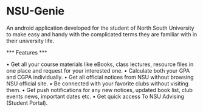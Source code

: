 # NSU-Genie
An android application developed for the student of North South University to make easy and handy with the complicated terms they are familiar with in their university life.

*** Features ***

• Get all your course materials like eBooks, class lectures, resource files in one place and request for your interested one.
• Calculate both your GPA and CGPA individually.
• Get all official notices from NSU without browsing NSU official site.
• Be connected with your favorite clubs without visiting them.
• Get push notifications for any new notices, updated book list, club events news, important dates etc.
• Get quick access To NSU Advising (Student Portal).

